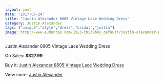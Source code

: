 ```yaml
---
layout: post
date: '2017-05-24'
title: "Justin Alexander 8605 Vintage Lace Wedding Dress"
category: Justin Alexander
tags: ["unique","style","dress","bridal","justin"]
image: http://www.eudances.com/1923-thickbox_default/justin-alexander-8605-vintage-lace-wedding-dress.jpg
---
```

Justin Alexander 8605 Vintage Lace Wedding Dress

On Sales: **$327.99**
<a href="https://www.eudances.com/en/justin-alexander/656-justin-alexander-8605-vintage-lace-wedding-dress.html"><amp-img layout="responsive" width="600" height="600" src="//www.eudances.com/1923-thickbox_default/justin-alexander-8605-vintage-lace-wedding-dress.jpg" alt="Justin Alexander 8605 Vintage Lace Wedding Dress 0" /></a>
<a href="https://www.eudances.com/en/justin-alexander/656-justin-alexander-8605-vintage-lace-wedding-dress.html"><amp-img layout="responsive" width="600" height="600" src="//www.eudances.com/1925-thickbox_default/justin-alexander-8605-vintage-lace-wedding-dress.jpg" alt="Justin Alexander 8605 Vintage Lace Wedding Dress 1" /></a>
<a href="https://www.eudances.com/en/justin-alexander/656-justin-alexander-8605-vintage-lace-wedding-dress.html"><amp-img layout="responsive" width="600" height="600" src="//www.eudances.com/1924-thickbox_default/justin-alexander-8605-vintage-lace-wedding-dress.jpg" alt="Justin Alexander 8605 Vintage Lace Wedding Dress 2" /></a>

Buy it: [Justin Alexander 8605 Vintage Lace Wedding Dress](https://www.eudances.com/en/justin-alexander/656-justin-alexander-8605-vintage-lace-wedding-dress.html "Justin Alexander 8605 Vintage Lace Wedding Dress")

View more: [Justin Alexander](https://www.eudances.com/en/7-justin-alexander "Justin Alexander")